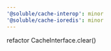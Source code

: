 ```yaml
---
'@soluble/cache-interop': minor
'@soluble/cache-ioredis': minor
---
```


refactor CacheInterface.clear()
